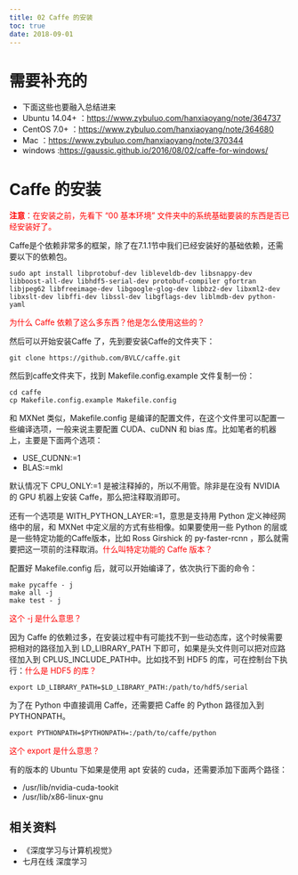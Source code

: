 ```yaml
---
title: 02 Caffe 的安装
toc: true
date: 2018-09-01
---
```




# 需要补充的

- 下面这些也要融入总结进来
- Ubuntu 14.04+ ：https://www.zybuluo.com/hanxiaoyang/note/364737
- CentOS 7.0+ ：https://www.zybuluo.com/hanxiaoyang/note/364680
- Mac ：https://www.zybuluo.com/hanxiaoyang/note/370344
- windows :https://gaussic.github.io/2016/08/02/caffe-for-windows/


# Caffe 的安装

<span style="color:red;">**注意**：在安装之前，先看下 “00 基本环境” 文件夹中的系统基础要装的东西是否已经安装好了。</span>


Caffe是个依赖非常多的框架，除了在7.1.1节中我们已经安装好的基础依赖，还需要以下的依赖包。

```
sudo apt install libprotobuf-dev libleveldb-dev libsnappy-dev libboost-all-dev libhdf5-serial-dev protobuf-compiler gfortran libjpeg62 libfreeimage-dev libgoogle-glog-dev libbz2-dev libxml2-dev libxslt-dev libffi-dev libssl-dev libgflags-dev liblmdb-dev python-yaml
```

<span style="color:red;">为什么 Caffe 依赖了这么多东西？他是怎么使用这些的？</span>

然后可以开始安装Caffe 了，先到要安装Caffe的文件夹下：

```
git clone https://github.com/BVLC/caffe.git
```

然后到caffe文件夹下，找到 Makefile.config.example 文件复制一份：

```
cd caffe
cp Makefile.config.example Makefile.config
```

和 MXNet 类似，Makefile.config 是编译的配置文件，在这个文件里可以配置一些编译选项，一般来说主要配置 CUDA、cuDNN 和 bias 库。比如笔者的机器上，主要是下面两个选项：

- USE_CUDNN:=1
- BLAS:=mkl

默认情况下 CPU_ONLY:=1 是被注释掉的，所以不用管。除非是在没有 NVIDIA 的 GPU 机器上安装 Caffe，那么把注释取消即可。

还有一个选项是 WITH_PYTHON_LAYER:=1，意思是支持用 Python 定义神经网络中的层，和 MXNet 中定义层的方式有些相像。如果要使用一些 Python 的层或是一些特定功能的Caffe版本，比如 Ross Girshick 的 py-faster-rcnn ，那么就需要把这一项前的注释取消。<span style="color:red;">什么叫特定功能的 Caffe 版本？</span>

配置好 Makefile.config 后，就可以开始编译了，依次执行下面的命令：

```
make pycaffe - j
make all -j
make test - j
```

<span style="color:red;">这个 -j 是什么意思？</span>

因为 Caffe 的依赖过多，在安装过程中有可能找不到一些动态库，这个时候需要把相对的路径加入到 LD_LIBRARY_PATH 下即可，如果是头文件则可以把对应路径加入到 CPLUS_INCLUDE_PATH中。比如找不到 HDF5 的库，可在控制台下执行：<span style="color:red;">什么是 HDF5 的库？</span>

```
export LD_LIBRARY_PATH=$LD_LIBRARY_PATH:/path/to/hdf5/serial
```

为了在 Python 中直接调用 Caffe，还需要把 Caffe 的 Python 路径加入到 PYTHONPATH。

```
export PYTHONPATH=$PYTHONPATH=:/path/to/caffe/python
```

<span style="color:red;">这个 export 是什么意思？</span>

有的版本的 Ubuntu 下如果是使用 apt 安装的 cuda，还需要添加下面两个路径：

- /usr/lib/nvidia-cuda-tookit
- /usr/lib/x86-linux-gnu




## 相关资料

- 《深度学习与计算机视觉》
- 七月在线 深度学习
